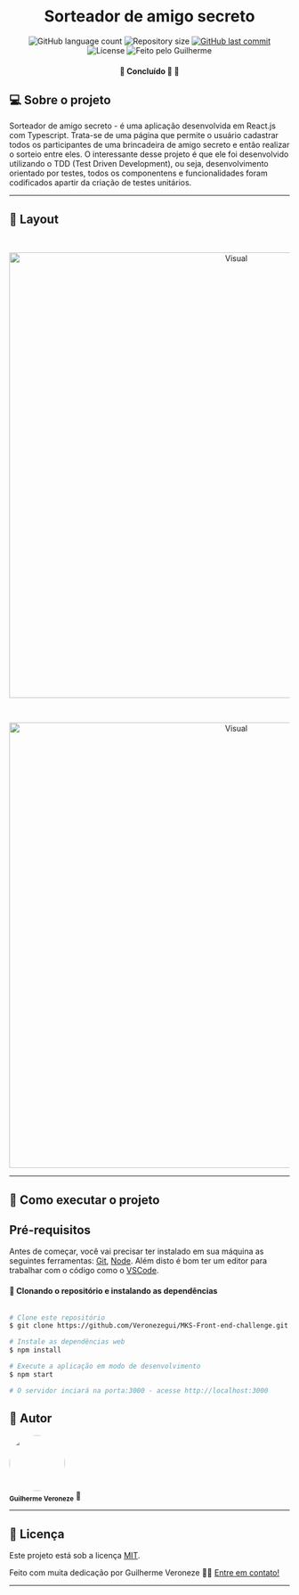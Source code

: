 <h1 align="center">
    Sorteador de amigo secreto
</h1>

<p align="center">
  <img alt="GitHub language count" src="https://img.shields.io/github/languages/count/Veronezegui/sorteador-de-amigo-secreto?color=%2304D361">

  <img alt="Repository size" src="https://img.shields.io/github/repo-size/Veronezegui/sorteador-de-amigo-secreto">
  
  <a href="https://github.com/Veronezegui/sorteador-de-amigo-secreto/commits/main">
    <img alt="GitHub last commit" src="https://img.shields.io/github/last-commit/Veronezegui/sorteador-de-amigo-secreto">
  </a>
    
   <img alt="License" src="https://img.shields.io/badge/license-MIT-brightgreen">
  
  <img alt="Feito pelo Guilherme" src="https://img.shields.io/badge/feito%20por-Guilherme-%237519C1">
</p>

<h4 align="center">
	🚧   Concluído 🚀 🚧
</h4>

## 💻 Sobre o projeto

Sorteador de amigo secreto - é uma aplicação desenvolvida em React.js com Typescript. Trata-se de uma página que permite o usuário cadastrar todos os participantes de uma brincadeira de amigo secreto e então realizar o sorteio entre eles. O interessante desse projeto é que ele foi desenvolvido utilizando o TDD (Test Driven Development), ou seja, desenvolvimento orientado por testes, todos os componentens e funcionalidades foram codificados apartir da criação de testes unitários.

---

## 🎨 Layout

<p align="center">

  <img alt="Visual" title="#Visual" src="./layout.png" width="800px" style="margin-top: 30px;">

</p>

<p align="center">

  <img alt="Visual" title="#Visual" src="./layout2.png" width="800px" style="margin-top: 30px;">

</p>

---

## 🚀 Como executar o projeto

## Pré-requisitos

Antes de começar, você vai precisar ter instalado em sua máquina as seguintes ferramentas:
[Git](https://git-scm.com), [Node](https://nodejs.org/). 
Além disto é bom ter um editor para trabalhar com o código como o [VSCode](https://code.visualstudio.com/).

#### 🎲 Clonando o repositório e instalando as dependências

```bash

# Clone este repositório
$ git clone https://github.com/Veronezegui/MKS-Front-end-challenge.git

# Instale as dependências web
$ npm install

# Execute a aplicação em modo de desenvolvimento
$ npm start

# O servidor inciará na porta:3000 - acesse http://localhost:3000

```

## 🦸 Autor

<img style="border-radius: 50%;" src="https://avatars.githubusercontent.com/u/47906992?v=4" width="100px;" alt=""/>
 <br />
 <sub><b>Guilherme Veroneze</b></sub></a> 🚀
 <br />


---

## 📝 Licença

Este projeto está sob a licença [MIT](./LICENSE).

Feito com muita dedicação por Guilherme Veroneze 👋🏽 [Entre em contato!](https://github.com/Veronezegui)

---
